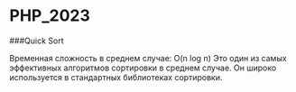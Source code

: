 # PHP_2023

###Quick Sort

Временная сложность в среднем случае: O(n log n)
Это один из самых эффективных алгоритмов сортировки в среднем случае. Он широко используется в стандартных библиотеках сортировки.
